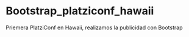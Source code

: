 # Bootstrap_platziconf_hawaii
Priemera PlatziConf en Hawaii, realizamos la publicidad con Bootstrap
